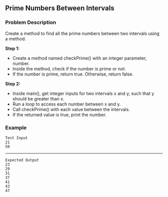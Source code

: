 ## Prime Numbers Between Intervals

### Problem Description
Create a method to find all the prime numbers between two intervals using a method.

**Step 1:**

- Create a method named checkPrime() with an integer parameter, number.
- Inside the method, check if the number is prime or not.
- If the number is prime, return true. Otherwise, return false.

**Step 2:**

- Inside main(), get integer inputs for two intervals x and y, such that y should be greater than x.
- Run a loop to access each number between x and y.
- Call checkPrime() with each value between the intervals.
- If the returned value is true, print the number.

### Example
    Test Input
    21
    50
------
    Expected Output
    23
    29
    31
    37
    41
    43
    47
